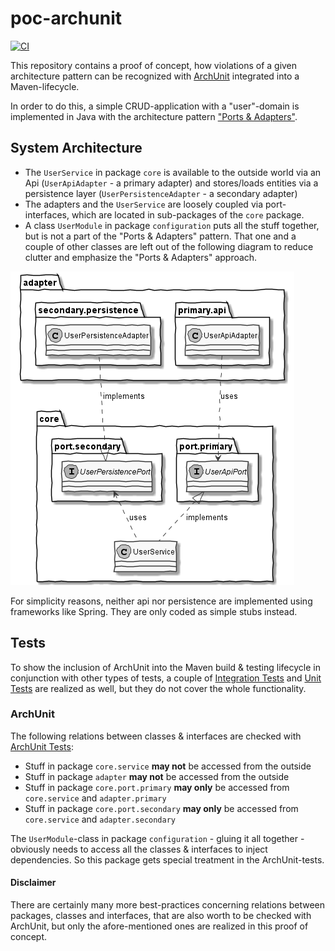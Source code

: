 # poc-archunit

[![CI](https://github.com/tinohertlein/poc-archunit/actions/workflows/ci.yml/badge.svg)](https://github.com/tinohertlein/poc-archunit/actions/workflows/ci.yml)

This repository contains a proof of concept, how violations of a given architecture pattern can be recognized
with [ArchUnit](https://www.archunit.org/) integrated into a Maven-lifecycle.

In order to do this, a simple CRUD-application with a "user"-domain is implemented in Java with the architecture
pattern ["Ports & Adapters"](https://medium.com/idealo-tech-blog/hexagonal-ports-adapters-architecture-e3617bcf00a0).

## System Architecture

* The `UserService` in package `core` is available to the outside world via an Api (`UserApiAdapter` - a primary
  adapter)
  and stores/loads entities via a persistence layer (`UserPersistenceAdapter` - a secondary adapter)
* The adapters and the `UserService`
  are loosely coupled via port-interfaces, which are located in sub-packages of the `core` package.
* A class `UserModule` in package `configuration` puts all the stuff together, but is not a part of the "Ports &
  Adapters" pattern. That one and a couple of other classes are left out of the following diagram to reduce clutter and
  emphasize the "Ports & Adapters" approach.

![image](docs/system.png)

For simplicity reasons, neither api nor persistence are implemented using frameworks like Spring. They are only coded as
simple stubs instead.

## Tests

To show the inclusion of ArchUnit into the Maven build & testing lifecycle in conjunction with other types of tests, a
couple of [Integration Tests](src/test/java/dev/hertlein/pocs/archunit/user/UserIT.java)
and [Unit Tests](src/test/java/dev/hertlein/pocs/archunit/user/core/service/UserValidatorTest.java) are realized as well, but they do not cover the whole functionality.

### ArchUnit

The following relations between classes & interfaces are checked with [ArchUnit Tests](src/test/java/dev/hertlein/pocs/archunit/user/UserArchT.java):

* Stuff in package `core.service` **may not** be accessed from the outside
* Stuff in package `adapter` **may not** be accessed from the outside
* Stuff in package `core.port.primary` **may only** be accessed from `core.service` and `adapter.primary`
* Stuff in package `core.port.secondary` **may only** be accessed from `core.service` and `adapter.secondary`

The `UserModule`-class in package `configuration` - gluing it all together - obviously needs to access all the classes &
interfaces to inject dependencies. So this package gets special treatment in the ArchUnit-tests.

#### Disclaimer

There are certainly many more best-practices concerning relations between packages, classes and interfaces, that are
also worth to be checked with ArchUnit, but only the afore-mentioned ones are realized in this proof of concept.


